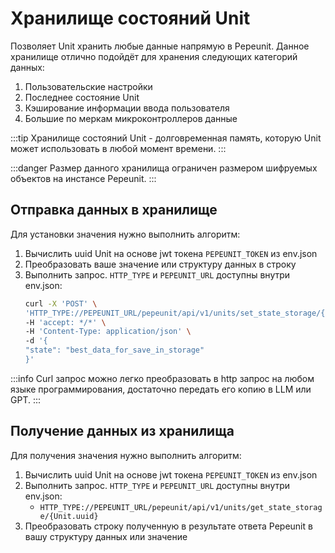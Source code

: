 # Хранилище состояний Unit

Позволяет Unit хранить любые данные напрямую в Pepeunit. Данное хранилище отлично подойдёт для хранения следующих категорий данных:
1. Пользовательские настройки
1. Последнее состояние Unit
1. Кэширование информации ввода пользователя
1. Большие по меркам микроконтроллеров данные

:::tip
Хранилище состояний Unit - долговременная память, которую Unit может использовать в любой момент времени.
:::

:::danger
Размер данного хранилища ограничен размером шифруемых объектов на инстансе Pepeunit.
:::

## Отправка данных в хранилище

Для установки значения нужно выполнить алгоритм:
1. Вычислить uuid Unit на основе jwt токена `PEPEUNIT_TOKEN` из env.json
1. Преобразовать ваше значение или структуру данных в строку
1. Выполнить запрос. `HTTP_TYPE` и `PEPEUNIT_URL` доступны внутри env.json:
    ```bash
    curl -X 'POST' \
    'HTTP_TYPE://PEPEUNIT_URL/pepeunit/api/v1/units/set_state_storage/{Unit.uuid}' \
    -H 'accept: */*' \
    -H 'Content-Type: application/json' \
    -d '{
    "state": "best_data_for_save_in_storage"
    }'
    ```

:::info
Curl запрос можно легко преобразовать в http запрос на любом языке программирования, достаточно передать его копию в LLM или GPT.
:::

## Получение данных из хранилища

Для получения значения нужно выполнить алгоритм:
1. Вычислить uuid Unit на основе jwt токена `PEPEUNIT_TOKEN` из env.json
1. Выполнить запрос. `HTTP_TYPE` и `PEPEUNIT_URL` доступны внутри env.json:
    - `HTTP_TYPE://PEPEUNIT_URL/pepeunit/api/v1/units/get_state_storage/{Unit.uuid}`
1. Преобразовать строку полученную в результате ответа Pepeunit в вашу структуру данных или значение